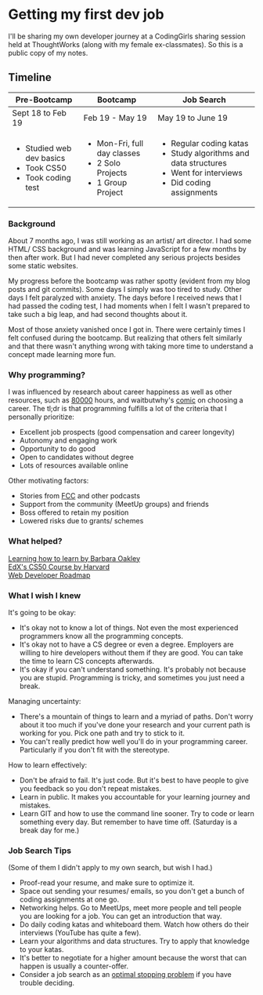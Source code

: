 # Getting my first dev job

I'll be sharing my own developer journey at a CodingGirls sharing session held at ThoughtWorks (along with my female ex-classmates). So this is a public copy of my notes.&#x20;

## Timeline

| Pre-Bootcamp                                                                                | Bootcamp                                                                                    | Job Search                                                                                                                                     |
| ------------------------------------------------------------------------------------------- | ------------------------------------------------------------------------------------------- | ---------------------------------------------------------------------------------------------------------------------------------------------- |
| Sept 18 to Feb 19                                                                           | Feb 19 - May 19                                                                             | May 19 to June 19                                                                                                                              |
| <ul><li>Studied web dev basics</li><li>Took CS50</li><li>Took coding test</li></ul><p> </p> | <ul><li>Mon-Fri, full day classes</li><li>2 Solo Projects</li><li>1 Group Project</li></ul> | <ul><li>Regular coding katas</li><li>Study algorithms and data structures</li><li>Went for interviews</li><li>Did coding assignments</li></ul> |

### Background

About 7 months ago, I was still working as an artist/ art director. I had some HTML/ CSS background and was learning JavaScript for a few months by then after work. But I had never completed any serious projects besides some static websites.

My progress before the bootcamp was rather spotty (evident from my blog posts and git commits). Some days I simply was too tired to study. Other days I felt paralyzed with anxiety. The days before I received news that I had passed the coding test, I had moments when I felt I wasn't prepared to take such a big leap, and had second thoughts about it.

Most of those anxiety vanished once I got in. There were certainly times I felt confused during the bootcamp. But realizing that others felt similarly and that there wasn't anything wrong with taking more time to understand a concept made learning more fun.



### Why programming?

I was influenced by research about career happiness as well as other resources, such as [80000](https://80000hours.org) hours, and waitbutwhy's [comic](https://waitbutwhy.com/2018/04/picking-career.html) on choosing a career. The tl;dr is that programming fulfills a lot of the criteria that I personally prioritize:

* Excellent job prospects (good compensation and career longevity)
* Autonomy and engaging work
* Opportunity to do good
* Open to candidates without degree
* Lots of resources available online

Other motivating factors:&#x20;

* Stories from [FCC](https://www.freecodecamp.org/stories) and other podcasts
* Support from the community (MeetUp groups) and friends
* Boss offered to retain my position
* Lowered risks due to grants/ schemes

### &#x20;What helped?

[Learning how to learn by Barbara Oakley](https://www.coursera.org/learn/learning-how-to-learn)\
[EdX's CS50 Course by Harvard](https://www.edx.org/course/cs50s-introduction-to-computer-science)\
[Web Developer Roadmap](https://github.com/P1xt/p1xt-guides)



### What I wish I knew

It's going to be okay:

* It's okay not to know a lot of things. Not even the most experienced programmers know all the programming concepts.
* It's okay not to have a CS degree or even a degree. Employers are willing to hire developers without them if they are good. You can take the time to learn CS concepts afterwards.
* It's okay if you can't understand something. It's probably not because you are stupid. Programming is tricky, and sometimes you just need a break.

Managing uncertainty:

* There's a mountain of things to learn and a myriad of paths. Don't worry about it too much if you've done your research and your current path is working for you. Pick one path and try to stick to it.
* You can't really predict how well you'll do in your programming career. Particularly if you don't fit with the stereotype.&#x20;

How to learn effectively:

* Don't be afraid to fail. It's just code. But it's best to have people to give you feedback so you don't repeat mistakes.
* Learn in public. It makes you accountable for your learning journey and mistakes.
* Learn GIT and how to use the command line sooner. Try to code or learn something every day. But remember to have time off. (Saturday is a break day for me.)

###

### Job Search Tips

(Some of them I didn't apply to my own search, but wish I had.)

* Proof-read your resume, and make sure to optimize it.
* Space out sending your resumes/ emails, so you don't get a bunch of coding assignments at one go.
* Networking helps. Go to MeetUps, meet more people and tell people you are looking for a job. You can get an introduction that way.
* Do daily coding katas and whiteboard them. Watch how others do their interviews (YouTube has quite a few).
* Learn your algorithms and data structures. Try to apply that knowledge to your katas.
* It's better to negotiate for a higher amount because the worst that can happen is usually a counter-offer.
* Consider a job search as an [optimal stopping problem](https://en.wikipedia.org/wiki/Secretary\_problem) if you have trouble deciding.

